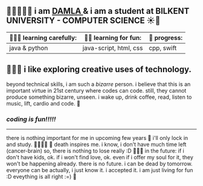 👩🏻‍💻💃🏻 i am <u> DAMLA </u> & i am a student at BILKENT UNIVERSITY - COMPUTER SCIENCE ☀️🎵
---

| 👩🏻‍💻 learning carefully: | 💃🏻 learning for fun:      | 🐞 progress: |
| ------------------ | ----------------------- | --------- |
| java & python       | java-script, html, css | cpp, swift|

## 👩🏻‍💻 i like exploring creative uses of technology.

beyond technical skills, i am such a *bizarre* person. i believe that this is an important virtue in 21st century where codes can code. 
still, they cannot produce something bizarre, unseen.  i wake up, drink coffee, read, listen to music, lift, cardio and code. 👾

### *coding is fun!!!!!*
---
there is nothing important for me in upcoming few years 🐞 i'll only lock in and study. 🎹👩🏻‍💻
🌱 death inspires me. i know, i don't have much time left (cancer-brain) so, there is nothing to lose really :D 👩🏻‍💻
in the future: if i don't have kids, ok. if i won't find love, ok. even if i offer my soul for it, they won't be happening already. there is no future. i can be dead by tomorrow. everyone can be actually, i just know it. i accepted it. i am just living for fun :D eveything is all right :=) 💐

